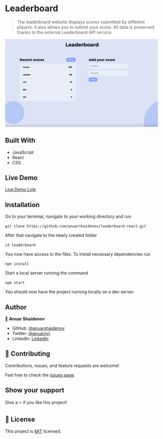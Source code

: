 # Leaderboard

> The leaderboard website displays scores submitted by different players. It also allows you to submit your score. All data is preserved thanks to the external Leaderboard API service.

![screenshot](./screenshot.png)

## Built With

- JavaScript
- React
- CSS

## Live Demo

[Live Demo Link](https://anuarshaidenov.github.io/leaderboard-react/)

## Installation

Go to your terminal, navigate to your working directory and run

`git clone https://github.com/anuarshaidenov/leaderboard-react.git`

After that navigate to the newly created folder

`cd leaderboard`

You now have access to the files.
To install necessary dependencies run

`npm install`

Start a local server running the command

`npm start`

You should now have the project running locally on a dev server.

## Author

👤 **Anuar Shaidenov**

- GitHub: [@anuarshaidenov](https://github.com/anuarshaidenov)
- Twitter: [@anuarnyi](https://twitter.com/anuarnyi)
- LinkedIn: [LinkedIn](https://www.linkedin.com/in/anuar-shaidenov-365a951b8/)

## 🤝 Contributing

Contributions, issues, and feature requests are welcome!

Feel free to check the [issues page](../../issues/).

## Show your support

Give a ⭐️ if you like this project!

## 📝 License

This project is [MIT](./MIT.md) licensed.
